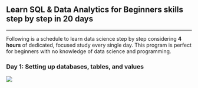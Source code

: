 ## Learn SQL & Data Analytics for Beginners skills step by step in 20 days
------------------------------------------------------

Following is a schedule to learn data science step by step considering **4 hours** of dedicated, focused study every single day. This program is perfect for beginners with no knowledge of data science and programming.

### Day 1: Setting up databases, tables, and values


<a href="https://asciinema.org/a/9wmXEBieqkEAlOAseKJbhMU2P" target="_blank"><img src="https://asciinema.org/a/9wmXEBieqkEAlOAseKJbhMU2P.svg" /></a>
